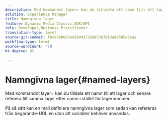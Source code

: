 ```yaml
---
description: Med kommandot layer= kan du tilldela ett namn till ett lager och senare referera till samma lager efter namn i stället för lagernummer.
solution: Experience Manager
title: Namngivna lager
feature: Dynamic Media Classic,SDK/API
role: Developer,Business Practitioner
translation-type: tm+mt
source-git-commit: f6c97606d7a4209427316d7367013ad9585a5cae
workflow-type: tm+mt
source-wordcount: '79'
ht-degree: 0%

---
```



# Namngivna lager{#named-layers}

Med kommandot layer= kan du tilldela ett namn till ett lager och senare referera till samma lager efter namn i stället för lagernummer.

På så sätt kan en mall definiera namngivna lager som sedan kan refereras från begärande-URL:en utan att variabler behöver användas.
